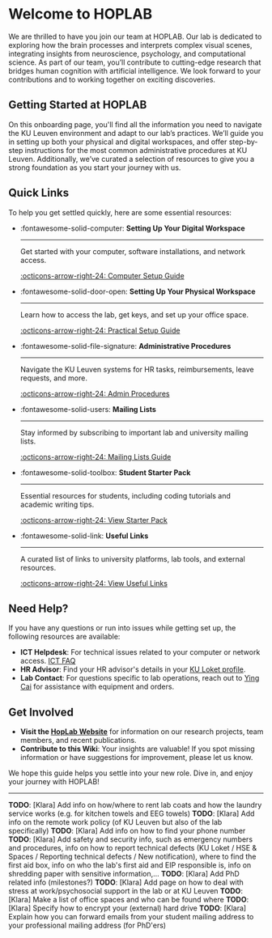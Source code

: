 # Welcome to HOPLAB

We are thrilled to have you join our team at HOPLAB. Our lab is dedicated to exploring how the brain processes and interprets complex visual scenes, integrating insights from neuroscience, psychology, and computational science. As part of our team, you’ll contribute to cutting-edge research that bridges human cognition with artificial intelligence. We look forward to your contributions and to working together on exciting discoveries.

## Getting Started at HOPLAB

On this onboarding page, you'll find all the information you need to navigate the KU Leuven environment and adapt to our lab’s practices. We’ll guide you in setting up both your physical and digital workspaces, and offer step-by-step instructions for the most common administrative procedures at KU Leuven. Additionally, we’ve curated a selection of resources to give you a strong foundation as you start your journey with us.

## Quick Links

To help you get settled quickly, here are some essential resources:

<div class="grid cards" markdown>

- :fontawesome-solid-computer: **Setting Up Your Digital Workspace**

    ---

    Get started with your computer, software installations, and network access.

    [:octicons-arrow-right-24: Computer Setup Guide](computer-setup.md)

- :fontawesome-solid-door-open: **Setting Up Your Physical Workspace**

    ---

    Learn how to access the lab, get keys, and set up your office space.

    [:octicons-arrow-right-24: Practical Setup Guide](practical-setup.md)

- :fontawesome-solid-file-signature: **Administrative Procedures**

    ---

    Navigate the KU Leuven systems for HR tasks, reimbursements, leave requests, and more.

    [:octicons-arrow-right-24: Admin Procedures](admin-procedures.md)

- :fontawesome-solid-users: **Mailing Lists**

    ---

    Stay informed by subscribing to important lab and university mailing lists.

    [:octicons-arrow-right-24: Mailing Lists Guide](mailing-lists.md)

- :fontawesome-solid-toolbox: **Student Starter Pack**

    ---

    Essential resources for students, including coding tutorials and academic writing tips.

    [:octicons-arrow-right-24: View Starter Pack](student-starter-pack.md)

- :fontawesome-solid-link: **Useful Links**

    ---

    A curated list of links to university platforms, lab tools, and external resources.

    [:octicons-arrow-right-24: View Useful Links](useful-links.md)

</div>

## Need Help?

If you have any questions or run into issues while getting set up, the following resources are available:

- **ICT Helpdesk**: For technical issues related to your computer or network access. [ICT FAQ](https://ppw.kuleuven.be/ppw-dict/faq/index.htm)
- **HR Advisor**: Find your HR advisor's details in your [KU Loket profile](https://www.kuleuven.be/kuloket).
- **Lab Contact**: For questions specific to lab operations, reach out to [Ying Cai](https://www.kuleuven.be/wieiswie/en/person/00098752) for assistance with equipment and orders.

## Get Involved

- **Visit the [HopLab Website](https://www.hoplab.be)** for information on our research projects, team members, and recent publications.
- **Contribute to this Wiki**: Your insights are valuable! If you spot missing information or have suggestions for improvement, please let us know.

We hope this guide helps you settle into your new role. Dive in, and enjoy your journey with HOPLAB!

---

**TODO**: [Klara] Add info on how/where to rent lab coats and how the laundry service works (e.g. for kitchen towels and EEG towels)
**TODO**: [Klara] Add info on the remote work policy (of KU Leuven but also of the lab specifically)
**TODO**: [Klara] Add info on how to find your phone number
**TODO**: [Klara] Add safety and security info, such as emergency numbers and procedures, info on how to report technical defects (KU Loket / HSE & Spaces / Reporting technical defects / New notification), where to find the first aid box, info on who the lab's first aid and EIP responsible is, info on shredding paper with sensitive information,...
**TODO**: [Klara] Add PhD related info (milestones?)
**TODO**: [Klara] Add page on how to deal with stress at work/psychosocial support in the lab or at KU Leuven
**TODO**: [Klara] Make a list of office spaces and who can be found where
**TODO**: [Klara] Specify how to encrypt your (external) hard drive
**TODO**: [Klara] Explain how you can forward emails from your student mailing address to your professional mailing address (for PhD'ers)
